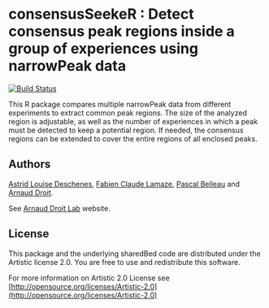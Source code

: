 consensusSeekeR : Detect consensus peak regions inside a group of experiences using narrowPeak data
=====================

[![Build Status](https://travis-ci.org/adeschen/sharedBed.svg?branch=master)](https://travis-ci.org/adeschen/sharedBed)

This R package compares multiple narrowPeak data from different experiments to extract common peak 
regions. 
The size of the analyzed region is adjustable, as well
as the number of experiences in which a peak must be detected to keep a 
potential region. If needed, the consensus regions can be extended to cover the entire regions of all enclosed peaks.

## Authors ##

[Astrid Louise Deschenes](http://ca.linkedin.com/in/astriddeschenes 
"Astrid Louise Deschenes"), 
[Fabien Claude Lamaze](http://ca.linkedin.com/in/fabienlamaze/en 
"Fabien Claude Lamaze"), 
[Pascal Belleau](http://ca.linkedin.com/in/pascalbelleau 
"Pascal Belleau") 
and [Arnaud Droit](http://ca.linkedin.com/in/drarnaud 
"Arnaud Droit").

See [Arnaud Droit Lab](http://bioinformatique.ulaval.ca/home/ 
"Arnaud Droit Lab") website.

## License ##

This package and the underlying sharedBed code are distributed under the 
Artistic license 2.0. You are free to use and redistribute this software. 

For more information on Artistic 2.0 License see
[http://opensource.org/licenses/Artistic-2.0](http://opensource.org/licenses/Artistic-2.0)

